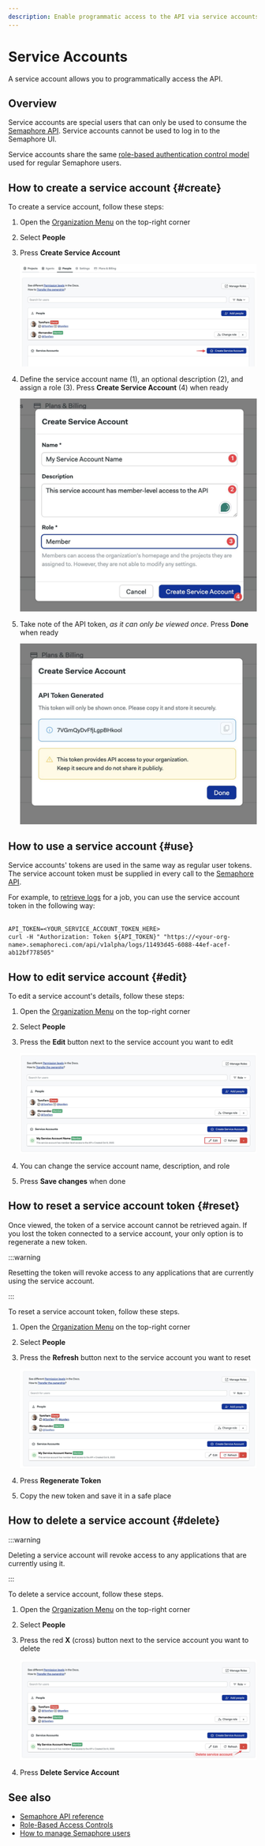 ```yaml
---
description: Enable programmatic access to the API via service accounts
---
```


# Service Accounts

A service account allows you to programmatically access the API.

## Overview

Service accounts are special users that can only be used to consume the [Semaphore API](../reference/api). Service accounts cannot be used to log in to the Semaphore UI.

Service accounts share the same [role-based authentication control model](./rbac) used for regular Semaphore users.

## How to create a service account {#create}

To create a service account, follow these steps:

<Steps>

1. Open the [Organization Menu](./organizations#people) on the top-right corner
2. Select **People**
3. Press **Create Service Account**

    ![Create service account button](./img/create-service-account.jpg)

4. Define the service account name (1), an optional description (2), and assign a role (3). Press **Create Service Account** (4) when ready

    ![Service account creation modal](./img/create-service-account-modal.jpg)

5. Take note of the API token, *as it can only be viewed once*. Press **Done** when ready

    ![Service account token reveal](./img/service-account-token.jpg)

</Steps>

## How to use a service account {#use}

Service accounts' tokens are used in the same way as regular user tokens. The service account token must be supplied in every call to the [Semaphore API](../reference/api).

For example, to [retrieve logs](../reference/api#get-job-logs) for a job, you can use the service account token in the following way:

```shell

API_TOKEN=<YOUR_SERVICE_ACCOUNT_TOKEN_HERE>
curl -H "Authorization: Token ${API_TOKEN}" "https://<your-org-name>.semaphoreci.com/api/v1alpha/logs/11493d45-6088-44ef-acef-ab12bf778505"
```

## How to edit service account {#edit}

To edit a service account's details, follow these steps:

<Steps>

1. Open the [Organization Menu](./organizations#people) on the top-right corner
2. Select **People**
3. Press the **Edit** button next to the service account you want to edit

    ![Create service account button](./img/edit-service-account.jpg)

4. You can change the service account name, description, and role

5. Press **Save changes** when done

</Steps>

## How to reset a service account token {#reset}

Once viewed, the token of a service account cannot be retrieved again. If you lost the token connected to a service account, your only option is to regenerate a new token.

:::warning

Resetting the token will revoke access to any applications that are currently using the service account.

:::

To reset a service account token, follow these steps.

<Steps>

1. Open the [Organization Menu](./organizations#people) on the top-right corner
2. Select **People**
3. Press the **Refresh** button next to the service account you want to reset

    ![Create service account button](./img/refresh-service-account.jpg)

4. Press **Regenerate Token**

5. Copy the new token and save it in a safe place

</Steps>

## How to delete a service account {#delete}

:::warning

Deleting a service account will revoke access to any applications that are currently using it.

:::

To delete a service account, follow these steps.

<Steps>

1. Open the [Organization Menu](./organizations#people) on the top-right corner
2. Select **People**
3. Press the red **X** (cross) button next to the service account you want to delete

    ![Create service account button](./img/delete-service-account.jpg)

4. Press **Delete Service Account**

</Steps>

## See also

- [Semaphore API reference](../reference/api)
- [Role-Based Access Controls](./rbac)
- [How to manage Semaphore users](./organizations#people)
